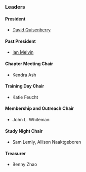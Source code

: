 <!--### Leaders
-->
### Leaders

#### President
* [David Quisenberry](mailto://david.quisenberry@owasp.org)

#### Past President
* [Ian Melvin](mailto://ian.melvin@owasp.org)

#### Chapter Meeting Chair
* Kendra Ash

#### Training Day Chair
* Katie Feucht

#### Membership and Outreach Chair
* John L. Whiteman

#### Study Night Chair
* Sam Lemly, Allison Naaktgeboren

#### Treasurer
* Benny Zhao
